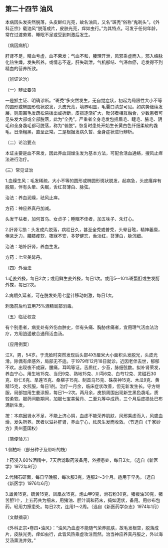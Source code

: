 ## 第二十四节 油风

本病因头发突然脱落，头皮鲜红光亮，故名油风，又名“斑秃”俗称“鬼剃头"。《外科正宗》载油风“脱落成片，皮肤光亮，痒如虫行。”为其特点。可发于任何年龄，常在过渡劳累、睡眠不足或受到刺激后发生。

〔病因病机〕

肝肾不足，精血亏虚，血不荣发；气血不和，腠理开泄，风邪乘虚而入，邪入络脉化热生燥，发失所养。或情志不遂，肝失疏泄，气机郁结、气滞血瘀，毛发得不到精血的营养所致。

〔辨证论治〕

（一）辨证要领

一是抓主证、明确诊断。“斑秃”多突然发生，无自觉症状，初起为局限性大小不等的圆形或椭圆形斑状脱发，头皮光亮，境界明显，毛囊口清楚可见。如病势继续发展，则周围毛发疏松易拨出或折断，皮损逐渐扩大，毗邻者相互融合，少数患者可见头发大部或全部脱落，此为“全秃”。严重者全身毛发包括眉毛、睫毛、腋毛、阴毛和全身毳毛都可脱落，称为“普脱”。恢复时患处开始生长黄白色纤细柔软的毳毛，日渐粗黑，直至正常。二是根据发病久暂、全身症状进行辨析。

（二）论治要点

本证主要是血不荣发，因此养血润燥生发为基本方法，可配合活血通络，搜风止痒法进行治疗。

(三）常见证治

1.血燥生风：毛发稀疏，大小不等的圆形或椭圆形斑状脱发，起病急，头皮瘙痒有脱屑，伴有头晕、失眠，舌红苔薄白、脉弦。

治法：养血润燥，祛风止痒。

方药：神应养真丹加减。

头发干枯者，加何首乌、女贞子；睡眠不佳者，加五味子、朱灯心。

2.肝肾亏损：头发成片脱落，病程日久，甚至全秃或普秃，头晕目眩，精神萎糜，倦怠乏力，腰膝痠软，夜寐不安，多梦健忘，舌淡红，苔薄白，脉沉细。

治法：培补肝肾，养血生发。

方药：七宝美髯丹。

（四）外治法

1.毛姜外搽，每日2次；或用鲜生姜外搽，每日1次。或用5〜10%斑蝥酊或生发酊外搽，每日2次。

2.病期久延者，可在脱发处用七星针移动刺激，每日1次。

刺激前后均宜用75%酒精局部消毒。

（五）临证权变

有个别患者，病变处有外伤血肿史，伴有头痛、胸胁疼痛者，宜用理气活血法治疗，方用逍遥散合通窍活血汤。

〔应用例案〕

江X，男，54岁。于洗脸时突然发现后头部4X5厘米大小面积头发脱光，头皮光滑。除偶有痒感外，局部无不适。于1979年12月18日就诊。近因老伴去世，郁郁不欢。出现夜不成寐，腰痛，耳鸣等证。舌质红，少苔，脉细弦数。拟补肾荣发，养血宁心。用生地15克、当归9克、熟地15克、川芎6克、白芍12克、灵磁石30克、砂仁6克、旱莲15克、桑椹子15克、制首乌15克、硃茯神15克、木瓜9克、黄精15克，水煎服，每日1剂。治疗一月余，临床症状改善，但无新发生长。守方继服，局部加用生姜涂擦，每日1〜2次。两月余，皮损周围出现新生黑色毳毛，质较柔软。服药间歇期间，加服七宝美髯丹、二至丸等中成药，三个月后皮损处已布满新生发。

按：本病因肾水不足，不能上济心阴，血虚不能荣养肌肤，风邪乘虚而入，风盛血燥，发失所养。医者以滋补肝肾，养血宁心，祛风生发而收效。（节选自《千家妙方》贵州董国权）

〔简便验方〕

1.侧柏叶（部分种子及带叶的枝）

上药浸入60%酒精中，7天后滤取药液备用，外擦患处，每日3次。（选自《新医学》1972年9月）

2.代赭石研面，每日早晚服，每次服3克，连服2〜3个月。适用于早秃。（选自《新医学》1976年6月）

3.雄黄15克，硫黄15克，凤凰衣15克，炮山甲9克，滑石粉30克，猪板油30克，猪苦胆1个，上五药共为细末，用猪油、胆汁调和药末，捣如泥状，备用。用纱布包药，轻用力擦患处。每日2次，连用1〜2周。（选自《新医药学杂志》1974年1月）

〔文献摘录〕

《外科正宗•卷四•油风》：“油风乃血虚不能随气荣养肌肤，故毛发根空，脱落成片，皮肤光秃，痒如虫行，此皆风热乘虚攻注而然。治当神应养真丹服之，外以海艾汤熏洗并效。”
